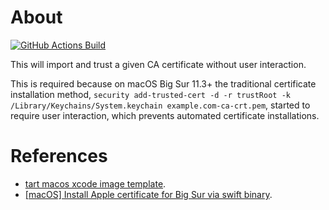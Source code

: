 # About

[![GitHub Actions Build](https://github.com/rgl/security-add-trusted-cert/actions/workflows/build.yml/badge.svg)](https://github.com/rgl/security-add-trusted-cert/actions/workflows/build.yml)

This will import and trust a given CA certificate without user interaction.

This is required because on macOS Big Sur 11.3+ the traditional certificate installation method, `security add-trusted-cert -d -r trustRoot -k /Library/Keychains/System.keychain example.com-ca-crt.pem`, started to require user interaction, which prevents automated certificate installations.

# References

* [tart macos xcode image template](https://github.com/cirruslabs/macos-image-templates/blob/42b40752b5590aaa700f6b5e166c9d81cb4ddadb/templates/xcode.pkr.hcl#L139-L143).
* [[macOS] Install Apple certificate for Big Sur via swift binary](https://github.com/actions/runner-images/pull/3311).
